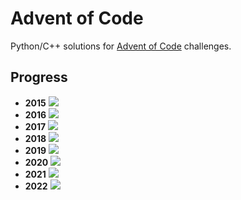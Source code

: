 # Advent of Code
Python/C++ solutions for [Advent of Code](https://adventofcode.com/) challenges.

## Progress
- **2015** ![](https://progress-bar.dev/6/?scale=25&width=300&suffix=/25)
- **2016** ![](https://progress-bar.dev/5/?scale=25&width=300&suffix=/25)
- **2017** ![](https://progress-bar.dev/5/?scale=25&width=300&suffix=/25)
- **2018** ![](https://progress-bar.dev/5/?scale=25&width=300&suffix=/25)
- **2019** ![](https://progress-bar.dev/5/?scale=25&width=300&suffix=/25)
- **2020** ![](https://progress-bar.dev/7/?scale=25&width=300&suffix=/25)
- **2021** ![](https://progress-bar.dev/5/?scale=25&width=300&suffix=/25)
- **2022** ![](https://progress-bar.dev/20/?scale=25&width=300&suffix=/25)
